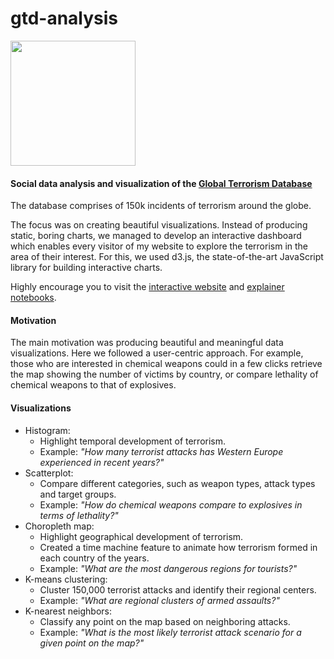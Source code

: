 # gtd-analysis

<img width=200 src="https://africaopendata.org/uploads/group/2015-11-15-142410.774564GTD-logo.png"/>

#### Social data analysis and visualization of the [Global Terrorism Database](https://www.start.umd.edu/gtd/)
The database comprises of 150k incidents of terrorism around the globe.

The focus was on creating beautiful visualizations. Instead of producing static, boring charts, we managed to develop an interactive dashboard which enables every visitor of my website to explore the terrorism in the area of their interest. For this, we used d3.js, the state-of-the-art JavaScript library for building interactive charts. 

Highly encourage you to visit the [interactive website](https://polakowo.io/gtd-analysis/project/) and [explainer notebooks](https://nbviewer.jupyter.org/github/polakowo/socialdata2017/blob/master/project/jupyter/AssignmentProject-ExplainerNotebook.ipynb).

#### Motivation
The main motivation was producing beautiful and meaningful data visualizations. Here we followed a user-centric approach. For example, those who are interested in chemical weapons could in a few clicks retrieve the map showing the number of victims by country, or compare lethality of chemical weapons to that of explosives. 

#### Visualizations
- Histogram: 
  - Highlight temporal development of terrorism.
  - Example: *"How many terrorist attacks has Western Europe experienced in recent years?"*
- Scatterplot:
  - Compare different categories, such as weapon types, attack types and target groups.
  - Example: *"How do chemical weapons compare to explosives in terms of lethality?"*
- Choropleth map: 
  - Highlight geographical development of terrorism.
  - Created a time machine feature to animate how terrorism formed in each country of the years.
  - Example: *"What are the most dangerous regions for tourists?"*
- K-means clustering:
  - Cluster 150,000 terrorist attacks and identify their regional centers.
  - Example: *"What are regional clusters of armed assaults?"*
- K-nearest neighbors:
  - Classify any point on the map based on neighboring attacks.
  - Example: *"What is the most likely terrorist attack scenario for a given point on the map?"*
  
